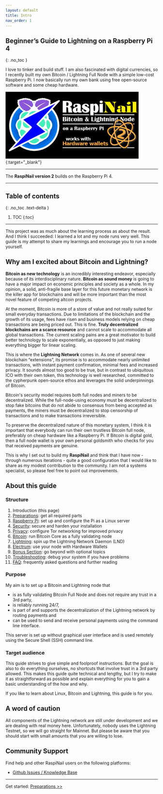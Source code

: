 ```yaml
---
layout: default
title: Intro
nav_order: 1
---
```

<!-- markdownlint-disable MD014 MD022 MD025 MD033 MD040 -->

## Beginner’s Guide to ️Lightning️ on a Raspberry Pi 4
{: .no_toc }

I love to tinker and build stuff.
I am also fascinated with digital currencies, so I recently built my own Bitcoin / Lightning Full Node with a simple low-cost Raspberry Pi.
I now basically run my own bank using free open-source software and some cheap hardware.

![RaspiNail Logo](images/00_raspibolt_v2_banner_440.png){:target="_blank"}

---

The **RaspiNail version 2** builds on the Raspberry Pi 4.

---

## Table of contents
{: .no_toc .text-delta }

1. TOC
{:toc}

---

This project was as much about the learning process as about the result.
And I think I succeeded: I learned a lot and my node runs very well.
This guide is my attempt to share my learnings and encourage you to run a node yourself.

## Why am I excited about Bitcoin and Lightning?

**Bitcoin as new technology** is an incredibly interesting endeavor, especially because of its interdisciplinary nature.
**Bitcoin as sound money** is going to have a major impact on economic principles and society as a whole.
In my opinion, a solid, anti-fragile base layer for this future monetary network is the killer app for blockchains and will be more important than the most novel feature of competing altcoin projects.

At the moment, Bitcoin is more of a store of value and not really suited for small everyday transactions.
Due to limitations of the blockchain and the growth of its usage, fees have risen and business models relying on cheap transactions are being priced out.
This is fine.
**Truly decentralized blockchains are a scarce resource** and cannot scale to accommodate all global transactions.
The current scaling pains are a great motivator to build better technology to scale exponentially, as opposed to just making everything bigger for linear scaling.

This is where the **Lightning Network** comes in.
As one of several new blockchain “extensions”, its promise is to accommodate nearly unlimited transactions, with instant payment confirmation, minimal fees and increased privacy.
It sounds almost too good to be true, but in contrast to ubiquitous ICO with their own token, this technology is well researched, committed to the cypherpunk open-source ethos and leverages the solid underpinnings of Bitcoin.

Bitcoin's security model requires both full nodes and miners to be decentralized.
While the full-node-using economy must be decentralized to stop fake bitcoins that do not abide to consensus from being accepted as payments, the miners must be  decentralized to stop censorship of transactions and to make transactions irreversible.

To preserve the decentralized nature of this monetary system, I think it is important that everybody can run their own trustless Bitcoin full node, preferably on cheap hardware like a Raspberry Pi.
If Bitcoin is digital gold, then a full node wallet is your own personal goldsmith who checks for you that received payments are genuine.

This is why I set out to build my **RaspiNail** and think that I have now - through numerous iterations - quite a good configuration that I would like to share as my modest contribution to the community.
I am not a systems specialist, so please feel free to point out improvements.

## About this guide

### Structure

1. Introduction (this page)
1. [Preparations](raspibolt_10_preparations.md): get all required parts
1. [Raspberry Pi](raspibolt_20_pi.md): set up and configure the Pi as a Linux server
1. [Security](raspibolt_21_security.md): secure and harden your installation
1. [Privacy](raspibolt_22_privacy.md): configure Tor networking for improved privacy
1. [Bitcoin](raspibolt_30_bitcoin.md): run Bitcoin Core as a fully validating node
1. [Lightning](raspibolt_40_lnd.md): spin up the Lightning Network Daemon (LND)
1. [Electrum](raspibolt_50_electrs.md): use your node with Hardware Wallets
1. [Bonus Section](raspibolt_60_bonus.md): go beyond with optional topics
1. [Troubleshooting](raspibolt_70_troubleshooting.md): debug your system if you have problems
1. [FAQ](raspibolt_faq.md): frequently asked questions and further reading

### Purpose

My aim is to set up a Bitcoin and Lightning node that

* is as fully validating Bitcoin Full Node and does not require any trust in a 3rd party,
* is reliably running 24/7,
* is part of and supports the decentralization of the Lightning network by routing payments and
* can be used to send and receive personal payments using the command line interface.

This server is set up without graphical user interface and is used remotely using the Secure Shell (SSH) command line.

### Target audience

This guide strives to give simple and foolproof instructions.
But the goal is also to do everything ourselves, no shortcuts that involve trust in a 3rd party allowed.
This makes this guide quite technical and lengthy, but I try to make it as straightforward as possible and explain everything for you to gain a basic understanding of the how and why.

If you like to learn about Linux, Bitcoin and Lightning, this guide is for you.

## A word of caution
All components of the Lightning network are still under development and we are dealing with real money here.
Unfortunately, nobody uses the Lightning Testnet, so we will go straight for Mainnet.
But please be aware that you should start with small amounts that you are willing to lose.

## Community Support
Find help and other RaspiNail users on the following platforms:
* [Github Issues / Knowledge Base](https://github.com/regiregi22/RaspiNail/issues)

---

Get started: [Preparations >>](raspibolt_10_preparations.md)

